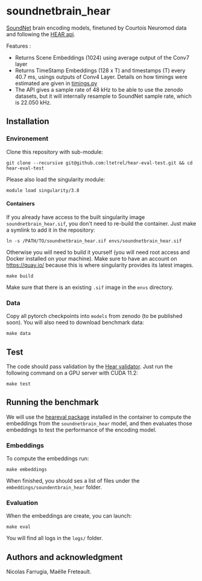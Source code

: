 # soundnetbrain_hear

[SoundNet](http://soundnet.csail.mit.edu/) brain encoding models, finetuned by Courtois Neuromod data and following the [HEAR api](https://neuralaudio.ai/hear2021-rules.html#common-api).

Features : 
- Returns Scene Embeddings (1024) using average output of the Conv7 layer
- Returns TimeStamp Embeddings (128 x T) and timestamps (T) every 40.7 ms, usings outputs of Conv4 Layer. Details on how timings were estimated are given in [timings.py](soundnetbrain_hear/timings.py)
- The API gives a sample rate of 48 kHz to be able to use the zenodo datasets, but it will internally resample to SoundNet sample rate, which is 22.050 kHz. 

## Installation

### Environement

Clone this repository with sub-module:

```
git clone --recursive git@github.com:ltetrel/hear-eval-test.git && cd hear-eval-test
```

Please also load the singularity module:

```
module load singularity/3.8
```

#### Containers

If you already have access to the built singularity image `soundnetbrain_hear.sif`, you don't need to re-build the container.
Just make a symlink to add it in the repository:

```
ln -s /PATH/TO/soundnetbrain_hear.sif envs/soundnetbrain_hear.sif
```

Otherwise you will need to build it yourself (you will need root access and Docker installed on your machine).
Make sure to have an account on https://quay.io/ because this is where singularity provides its latest images.

```
make build
```

Make sure that there is an existing `.sif` image in the `envs` directory.

### Data

Copy all pytorch checkpoints into `models` from zenodo (to be published soon).
You will also need to download benchmark data:

```
make data
```

## Test 

The code should pass validation by the [Hear validator](https://github.com/neuralaudio/hear-validator).
Just run the following command on a GPU server with CUDA 11.2:

```
make test
```
## Running the benchmark

We will use the [heareval package](https://github.com/neuralaudio/hear-eval-kit) installed in the container to compute the embeddings from the `soundnetbrain_hear` model, and then evaluates those embeddings to test the performance of the encoding model.

### Embeddings
To compute the embeddings run:
```
make embeddings
```

When finished, you should ses a list of files under the `embeddings/soundentbrain_hear` folder.

### Evaluation

When the embeddings are create, you can launch:
```
make eval
```

You will find all logs in the `logs/` folder.

## Authors and acknowledgment
Nicolas Farrugia, Maëlle Freteault. 
